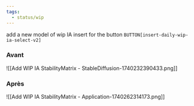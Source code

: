 ```yaml
---
tags:
  - status/wip
---
```

add a new model of wip IA insert for the button `BUTTON[insert-daily-wip-ia-select-v2]`

### Avant
![[Add WIP IA StabilityMatrix - StableDiffusion-1740232390433.png]]

### Après
![[Add WIP IA StabilityMatrix - Application-1740262314173.png]]

